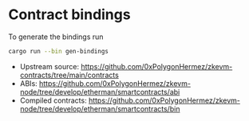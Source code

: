 # Contract bindings
To generate the bindings run
```sh
cargo run --bin gen-bindings
```

- Upstream source: https://github.com/0xPolygonHermez/zkevm-contracts/tree/main/contracts
- ABIs: https://github.com/0xPolygonHermez/zkevm-node/tree/develop/etherman/smartcontracts/abi
- Compiled contracts: https://github.com/0xPolygonHermez/zkevm-node/tree/develop/etherman/smartcontracts/bin
